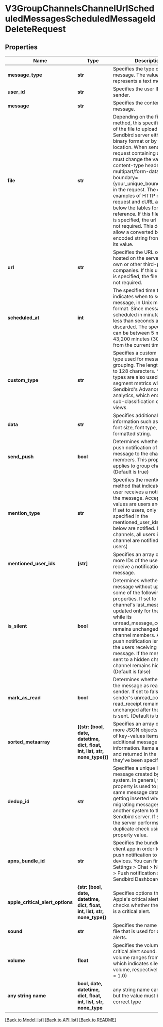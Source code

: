 # V3GroupChannelsChannelUrlScheduledMessagesScheduledMessageIdDeleteRequest


## Properties
Name | Type | Description | Notes
------------ | ------------- | ------------- | -------------
**message_type** | **str** | Specifies the type of the message. The value of MESG represents a text message. | [optional] 
**user_id** | **str** | Specifies the user ID of the sender. | [optional] 
**message** | **str** | Specifies the content of the message. | [optional] 
**file** | **str** | Depending on the file upload method, this specifies the data of the file to upload to the Sendbird server either in raw binary format or by the file&#39;s location. When sending a request containing a file, you must change the value of the content-type header to multipart/form-data; boundary&#x3D;{your_unique_boundary_string} in the request. The code examples of HTTP multipart request and cURL are provided below the tables for your reference. If this file property is specified, the url property is not required. This doesn&#39;t allow a converted base64-encoded string from a file as its value. | [optional] 
**url** | **str** | Specifies the URL of the file hosted on the server of your own or other third-party companies. If this url property is specified, the file property is not required. | [optional] 
**scheduled_at** | **int** | The specified time that indicates when to send the message, in Unix milliseconds format. Since messages are scheduled in minutes, values less than seconds are discarded. The specified time can be between 5 minutes and 43,200 minutes (30 days) from the current time. | [optional] 
**custom_type** | **str** | Specifies a custom message type used for message grouping. The length is limited to 128 characters. * Custom types are also used to segment metrics within Sendbird&#39;s Advanced analytics, which enables the sub-classification of data views. | [optional] 
**data** | **str** | Specifies additional message information such as custom font size, font type, or JSON formatted string. | [optional] 
**send_push** | **bool** | Determines whether to send a push notification of the message to the channel members. This property only applies to group channels. (Default is true) | [optional] 
**mention_type** | **str** | Specifies the mentioning method that indicates which user receives a notification of the message. Acceptable values are users and channels. If set to users, only the users specified in the mentioned_user_ids property below are notified. If set to channels, all users in the channel are notified. (Default &#x3D; users) | [optional] 
**mentioned_user_ids** | **[str]** | Specifies an array of one or more IDs of the users who will receive a notification of the message. | [optional] 
**is_silent** | **bool** | Determines whether to send a message without updating some of the following channel properties. If set to true, the channel&#39;s last_message is updated only for the sender while its unread_message_count remains unchanged for all channel members. Also, a push notification isn&#39;t sent to the users receiving the message. If the message is sent to a hidden channel, the channel remains hidden. (Default is false) | [optional] 
**mark_as_read** | **bool** | Determines whether to mark the message as read for the sender. If set to false, then the sender&#39;s unread_count and read_receipt remain unchanged after the message is sent. (Default is true) | [optional] 
**sorted_metaarray** | **[{str: (bool, date, datetime, dict, float, int, list, str, none_type)}]** | Specifies an array of one or more JSON objects consisting of key-values items that store additional message information. Items are saved and returned in the exact order they&#39;ve been specified. | [optional] 
**dedup_id** | **str** | Specifies a unique ID for the message created by another system. In general, this property is used to prevent the same message data from getting inserted when migrating messages from another system to the Sendbird server. If specified, the server performs a duplicate check using the property value. | [optional] 
**apns_bundle_id** | **str** | Specifies the bundle ID of the client app in order to send a push notification to iOS devices. You can find this in Settings &gt; Chat &gt; Notifications &gt; Push notification services on Sendbird Dashboard. | [optional] 
**apple_critical_alert_options** | **{str: (bool, date, datetime, dict, float, int, list, str, none_type)}** | Specifies options that support Apple&#39;s critical alerts and checks whether the message is a critical alert. | [optional] 
**sound** | **str** | Specifies the name of a sound file that is used for critical alerts. | [optional] 
**volume** | **float** | Specifies the volume of the critical alert sound. The volume ranges from 0.0to 1.0, which indicates silent and full volume, respectively. (Default &#x3D; 1.0) | [optional] 
**any string name** | **bool, date, datetime, dict, float, int, list, str, none_type** | any string name can be used but the value must be the correct type | [optional]

[[Back to Model list]](../README.md#documentation-for-models) [[Back to API list]](../README.md#documentation-for-api-endpoints) [[Back to README]](../README.md)


